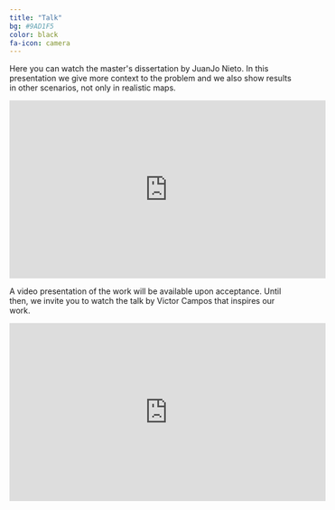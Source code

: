 ```yaml
---
title: "Talk"
bg: #9AD1F5
color: black
fa-icon: camera
---
```


Here you can watch the master's dissertation by JuanJo Nieto. In this presentation we give more context to the problem and we also show results in other scenarios, not only in realistic maps.
<center>
<iframe width="560" height="315" src="https://www.youtube.com/embed/lqHXQmAmrxs" title="YouTube video player" frameborder="0" allow="accelerometer; autoplay; clipboard-write; encrypted-media; gyroscope; picture-in-picture" allowfullscreen></iframe>
</center>


A video presentation of the work will be available upon acceptance. Until then, we invite you to watch the talk by Victor Campos that inspires our work.

<center>
<iframe width="560" height="315" src="https://www.youtube.com/embed/rZRNHJ_15Bo" title="YouTube video player" frameborder="0" allow="accelerometer; autoplay; clipboard-write; encrypted-media; gyroscope; picture-in-picture" allowfullscreen></iframe>
</center>
